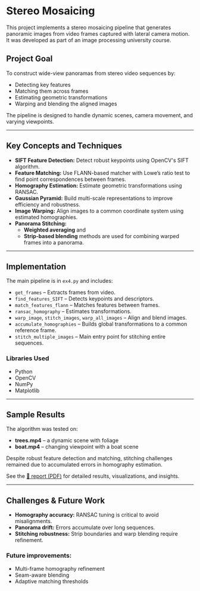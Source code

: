 # Stereo Mosaicing

This project implements a stereo mosaicing pipeline that generates panoramic images from video frames captured with lateral camera motion. It was developed as part of an image processing university course.

##  Project Goal

To construct wide-view panoramas from stereo video sequences by:
- Detecting key features
- Matching them across frames
- Estimating geometric transformations
- Warping and blending the aligned images

The pipeline is designed to handle dynamic scenes, camera movement, and varying viewpoints.

---

##  Key Concepts and Techniques

- **SIFT Feature Detection:** Detect robust keypoints using OpenCV's SIFT algorithm.
- **Feature Matching:** Use FLANN-based matcher with Lowe’s ratio test to find point correspondences between frames.
- **Homography Estimation:** Estimate geometric transformations using RANSAC.
- **Gaussian Pyramid:** Build multi-scale representations to improve efficiency and robustness.
- **Image Warping:** Align images to a common coordinate system using estimated homographies.
- **Panorama Stitching:**
  - **Weighted averaging** and
  - **Strip-based blending** methods are used for combining warped frames into a panorama.

---

##  Implementation

The main pipeline is in `ex4.py` and includes:
- `get_frames` – Extracts frames from video.
- `find_features_SIFT` – Detects keypoints and descriptors.
- `match_features_flann` – Matches features between frames.
- `ransac_homography` – Estimates transformations.
- `warp_image`, `stitch_images`, `warp_all_images` – Align and blend images.
- `accumulate_homographies` – Builds global transformations to a common reference frame.
- `stitch_multiple_images` – Main entry point for stitching entire sequences.

### Libraries Used
- Python
- OpenCV
- NumPy
- Matplotlib

---

##  Sample Results

The algorithm was tested on:
- **trees.mp4** – a dynamic scene with foliage
- **boat.mp4** – changing viewpoint with a boat scene

Despite robust feature detection and matching, stitching challenges remained due to accumulated errors in homography estimation.

See the [📄 report (PDF)](./Image%20Processing%20-%20Exercise%204%20-%20Amir%20Kelman.pdf) for detailed results, visualizations, and insights.

---

##  Challenges & Future Work

- **Homography accuracy:** RANSAC tuning is critical to avoid misalignments.
- **Panorama drift:** Errors accumulate over long sequences.
- **Stitching robustness:** Strip boundaries and warp blending require refinement.

### Future improvements:
- Multi-frame homography refinement
- Seam-aware blending
- Adaptive matching thresholds

